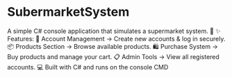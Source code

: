 # SubermarketSystem
A simple C# console application that simulates a supermarket system. 🎉  ✨ Features:  👤 Account Management → Create new accounts &amp; log in securely.  📦 Products Section → Browse available products.  🛍️ Purchase System → Buy products and manage your cart.  📋 Admin Tools → View all registered accounts.  💻 Built with C# and runs on the console CMD
